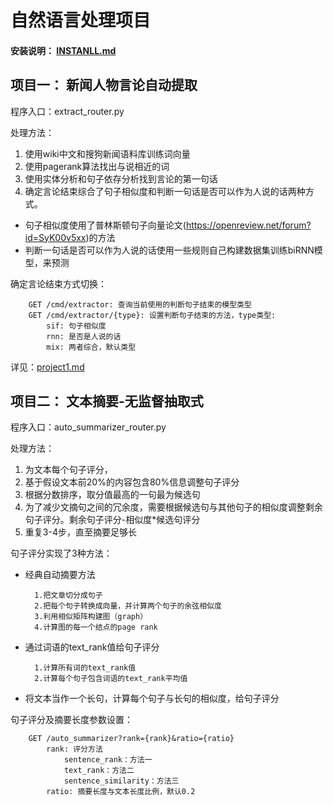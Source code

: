 # 自然语言处理项目

#### 安装说明： [INSTANLL.md](./INSTALL.md)

## 项目一： 新闻人物言论自动提取
程序入口：extract_router.py

处理方法：
1. 使用wiki中文和搜狗新闻语料库训练词向量
2. 使用pagerank算法找出与说相近的词
3. 使用实体分析和句子依存分析找到言论的第一句话
4. 确定言论结束综合了句子相似度和判断一句话是否可以作为人说的话两种方式。
- 句子相似度使用了普林斯顿句子向量论文(https://openreview.net/forum?id=SyK00v5xx)的方法
- 判断一句话是否可以作为人说的话使用一些规则自己构建数据集训练biRNN模型，来预测

确定言论结束方式切换：

        GET /cmd/extractor: 查询当前使用的判断句子结束的模型类型
        GET /cmd/extractor/{type}: 设置判断句子结束的方法，type类型: 
            sif: 句子相似度
            rnn: 是否是人说的话
            mix: 两者综合，默认类型

详见：[project1.md](./project1.md)

## 项目二： 文本摘要-无监督抽取式
程序入口：auto_summarizer_router.py

处理方法：
1. 为文本每个句子评分，
2. 基于假设文本前20%的内容包含80%信息调整句子评分
3. 根据分数排序，取分值最高的一句最为候选句
4. 为了减少文摘句之间的冗余度，需要根据候选句与其他句子的相似度调整剩余句子评分。剩余句子评分-相似度*候选句评分
5. 重复3-4步，直至摘要足够长

句子评分实现了3种方法：
- 经典自动摘要方法

        1.把文章切分成句子
        2.把每个句子转换成向量，并计算两个句子的余弦相似度
        3.利用相似矩阵构建图（graph）
        4.计算图的每一个结点的page rank
       
- 通过词语的text_rank值给句子评分

        1.计算所有词的text_rank值
        2.计算每个句子包含词语的text_rank平均值

- 将文本当作一个长句，计算每个句子与长句的相似度，给句子评分

句子评分及摘要长度参数设置：

        GET /auto_summarizer?rank={rank}&ratio={ratio}
            rank: 评分方法
                sentence_rank：方法一
                text_rank：方法二
                sentence_similarity：方法三
            ratio: 摘要长度与文本长度比例，默认0.2
    
